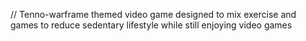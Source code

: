 // Tenno-warframe themed video game designed to mix exercise and games to reduce sedentary lifestyle while still enjoying video games
